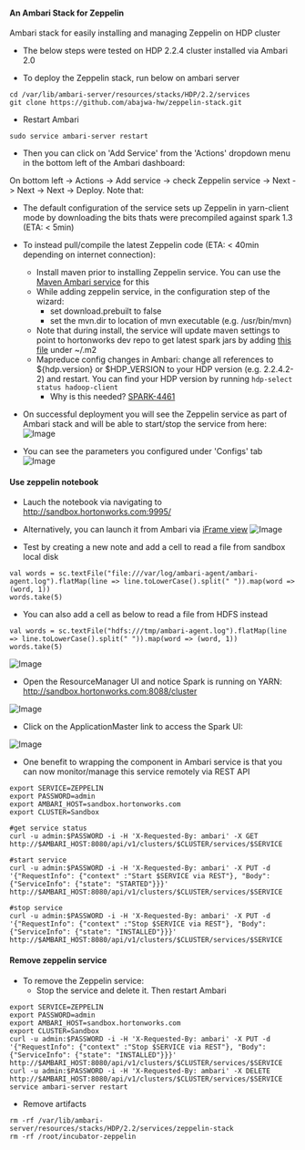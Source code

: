 #### An Ambari Stack for Zeppelin
Ambari stack for easily installing and managing Zeppelin on HDP cluster

- The below steps were tested on HDP 2.2.4 cluster installed via Ambari 2.0

- To deploy the Zeppelin stack, run below on ambari server
```
cd /var/lib/ambari-server/resources/stacks/HDP/2.2/services
git clone https://github.com/abajwa-hw/zeppelin-stack.git   
```

- Restart Ambari
```
sudo service ambari-server restart
```
- Then you can click on 'Add Service' from the 'Actions' dropdown menu in the bottom left of the Ambari dashboard:

On bottom left -> Actions -> Add service -> check Zeppelin service -> Next -> Next -> Next -> Deploy. Note that:

- The default configuration of the service sets up Zeppelin in yarn-client mode by downloading the bits thats were precompiled against spark 1.3 (ETA: < 5min)

- To instead pull/compile the latest Zeppelin code (ETA: < 40min depending on internet connection):  
  - Install maven prior to installing Zeppelin service. You can use the [Maven Ambari service](https://github.com/randerzander/maven-stack) for this
  - While adding zeppelin service, in the configuration step of the wizard:
    - set download.prebuilt to false
    - set the mvn.dir to location of mvn executable (e.g. /usr/bin/mvn)
  - Note that during install, the service will update maven settings to point to hortonworks dev repo to get latest spark jars by adding [this file](https://github.com/abajwa-hw/zeppelin-stack/blob/master/package/files/settings.xml) under ~/.m2
  - Mapreduce config changes in Ambari: change all references to ${hdp.version} or $HDP_VERSION to your HDP version (e.g. 2.2.4.2-2) and restart. You can find your HDP version by running ```hdp-select status hadoop-client```
    - Why is this needed? [SPARK-4461](https://issues.apache.org/jira/browse/SPARK-4461)

- On successful deployment you will see the Zeppelin service as part of Ambari stack and will be able to start/stop the service from here:
![Image](../master/screenshots/1.png?raw=true)

- You can see the parameters you configured under 'Configs' tab
![Image](../master/screenshots/2.png?raw=true)


#### Use zeppelin notebook

- Lauch the notebook via navigating to http://sandbox.hortonworks.com:9995/

- Alternatively, you can launch it from Ambari via [iFrame view](https://github.com/abajwa-hw/iframe-view)
![Image](../master/screenshots/4.png?raw=true)

- Test by creating a new note and add a cell to read a file from sandbox local disk
```
val words = sc.textFile("file:///var/log/ambari-agent/ambari-agent.log").flatMap(line => line.toLowerCase().split(" ")).map(word => (word, 1))
words.take(5)
```

- You can also add a cell as below to read a file from HDFS instead
```
val words = sc.textFile("hdfs:///tmp/ambari-agent.log").flatMap(line => line.toLowerCase().split(" ")).map(word => (word, 1))
words.take(5)
```
![Image](../master/screenshots/3.png?raw=true)

- Open the ResourceManager UI and notice Spark is running on YARN: http://sandbox.hortonworks.com:8088/cluster

![Image](../master/screenshots/RM-UI.png?raw=true)

- Click on the ApplicationMaster link to access the Spark UI:

![Image](../master/screenshots/spark-UI.png?raw=true)


- One benefit to wrapping the component in Ambari service is that you can now monitor/manage this service remotely via REST API
```
export SERVICE=ZEPPELIN
export PASSWORD=admin
export AMBARI_HOST=sandbox.hortonworks.com
export CLUSTER=Sandbox

#get service status
curl -u admin:$PASSWORD -i -H 'X-Requested-By: ambari' -X GET http://$AMBARI_HOST:8080/api/v1/clusters/$CLUSTER/services/$SERVICE

#start service
curl -u admin:$PASSWORD -i -H 'X-Requested-By: ambari' -X PUT -d '{"RequestInfo": {"context" :"Start $SERVICE via REST"}, "Body": {"ServiceInfo": {"state": "STARTED"}}}' http://$AMBARI_HOST:8080/api/v1/clusters/$CLUSTER/services/$SERVICE

#stop service
curl -u admin:$PASSWORD -i -H 'X-Requested-By: ambari' -X PUT -d '{"RequestInfo": {"context" :"Stop $SERVICE via REST"}, "Body": {"ServiceInfo": {"state": "INSTALLED"}}}' http://$AMBARI_HOST:8080/api/v1/clusters/$CLUSTER/services/$SERVICE
```
#### Remove zeppelin service

- To remove the Zeppelin service: 
  - Stop the service and delete it. Then restart Ambari
  
```
export SERVICE=ZEPPELIN
export PASSWORD=admin
export AMBARI_HOST=sandbox.hortonworks.com
export CLUSTER=Sandbox    
curl -u admin:$PASSWORD -i -H 'X-Requested-By: ambari' -X PUT -d '{"RequestInfo": {"context" :"Stop $SERVICE via REST"}, "Body": {"ServiceInfo": {"state": "INSTALLED"}}}' http://$AMBARI_HOST:8080/api/v1/clusters/$CLUSTER/services/$SERVICE
curl -u admin:$PASSWORD -i -H 'X-Requested-By: ambari' -X DELETE http://$AMBARI_HOST:8080/api/v1/clusters/$CLUSTER/services/$SERVICE
service ambari-server restart
```
  - Remove artifacts 
  
```
rm -rf /var/lib/ambari-server/resources/stacks/HDP/2.2/services/zeppelin-stack
rm -rf /root/incubator-zeppelin
```
